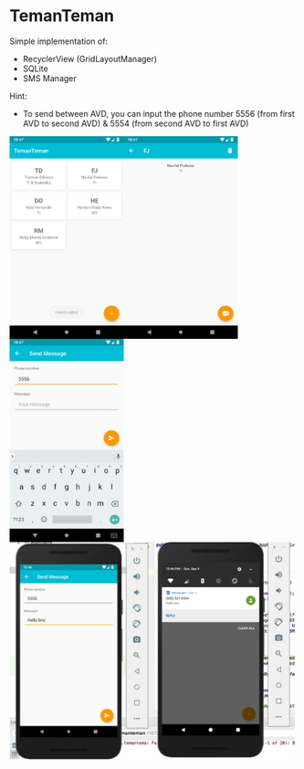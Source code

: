 # TemanTeman

Simple implementation of:
- RecyclerView (GridLayoutManager)
- SQLite
- SMS Manager


Hint:
- To send between AVD, you can input the phone number 5556 (from first AVD to second AVD) & 5554 (from second AVD to first AVD)

<img width="200" align="left" alt="portfolio_view" src="https://github.com/naufalprakoso/TemanTeman/blob/master/Screenshot_1536508069.png">
<img width="200" align="left" alt="portfolio_view" src="https://github.com/naufalprakoso/TemanTeman/blob/master/Screenshot_1536508072.png">
<img width="200" align="left" alt="portfolio_view" src="https://github.com/naufalprakoso/TemanTeman/blob/master/Screenshot_1536508077.png">

<img width="500" align="center" alt="portfolio_view" src="https://github.com/naufalprakoso/TemanTeman/blob/master/Screen%20Shot%202018-09-09%20at%2022.46.44.png">
